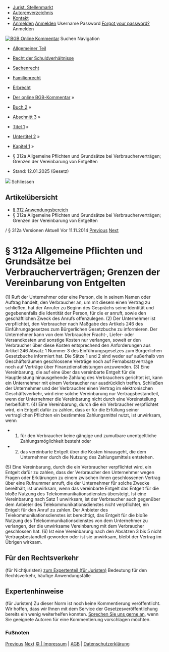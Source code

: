   * [Jurist. Stellenmarkt](https://bgb.kommentar.de/Buch-2/Abschnitt-3/Titel-1/Untertitel-2/Kapitel-1/</job-board> "Jurist. Stellenmarkt")
  * [Autorenverzeichnis](https://bgb.kommentar.de/Buch-2/Abschnitt-3/Titel-1/Untertitel-2/Kapitel-1/</Autorenverzeichnis> "Autorenverzeichnis")
  * [Kontakt](https://bgb.kommentar.de/Buch-2/Abschnitt-3/Titel-1/Untertitel-2/Kapitel-1/</Kontakt>)
  * [Anmelden](https://bgb.kommentar.de/Buch-2/Abschnitt-3/Titel-1/Untertitel-2/Kapitel-1/<#login> "show login form") [Anmelden](https://bgb.kommentar.de/Buch-2/Abschnitt-3/Titel-1/Untertitel-2/Kapitel-1/<#> "hide login form") Username Password
[Forgot your password?](https://bgb.kommentar.de/Buch-2/Abschnitt-3/Titel-1/Untertitel-2/Kapitel-1/</user/forgotpassword>) Anmelden 


[![BGB Online Kommentar](https://bgb.kommentar.de/extension/bgb/design/bgb/images/logo.png)](https://bgb.kommentar.de/Buch-2/Abschnitt-3/Titel-1/Untertitel-2/Kapitel-1/</> "BGB Online Kommentar")
Suchen
Navigation
  * [Allgemeiner Teil](https://bgb.kommentar.de/Buch-2/Abschnitt-3/Titel-1/Untertitel-2/Kapitel-1/</Buch-1>)
  * [Recht der Schuldverhältnisse](https://bgb.kommentar.de/Buch-2/Abschnitt-3/Titel-1/Untertitel-2/Kapitel-1/</Buch-2>)
  * [Sachenrecht](https://bgb.kommentar.de/Buch-2/Abschnitt-3/Titel-1/Untertitel-2/Kapitel-1/</Buch-3>)
  * [Familienrecht](https://bgb.kommentar.de/Buch-2/Abschnitt-3/Titel-1/Untertitel-2/Kapitel-1/</Buch-4>)
  * [Erbrecht](https://bgb.kommentar.de/Buch-2/Abschnitt-3/Titel-1/Untertitel-2/Kapitel-1/</Buch-5>)


  * [Der online BGB-Kommentar](https://bgb.kommentar.de/Buch-2/Abschnitt-3/Titel-1/Untertitel-2/Kapitel-1/</>) »
  * [Buch 2](https://bgb.kommentar.de/Buch-2/Abschnitt-3/Titel-1/Untertitel-2/Kapitel-1/</Buch-2>) »
  * [Abschnitt 3](https://bgb.kommentar.de/Buch-2/Abschnitt-3/Titel-1/Untertitel-2/Kapitel-1/</Buch-2/Abschnitt-3>) »
  * [Titel 1](https://bgb.kommentar.de/Buch-2/Abschnitt-3/Titel-1/Untertitel-2/Kapitel-1/</Buch-2/Abschnitt-3/Titel-1>) »
  * [Untertitel 2](https://bgb.kommentar.de/Buch-2/Abschnitt-3/Titel-1/Untertitel-2/Kapitel-1/</Buch-2/Abschnitt-3/Titel-1/Untertitel-2>) »
  * [Kapitel 1](https://bgb.kommentar.de/Buch-2/Abschnitt-3/Titel-1/Untertitel-2/Kapitel-1/</Buch-2/Abschnitt-3/Titel-1/Untertitel-2/Kapitel-1>) »
  * § 312a Allgemeine Pflichten und Grundsätze bei Verbraucherverträgen; Grenzen der Vereinbarung von Entgelten 
  * Stand: 12.01.2025 (Gesetz) 


![](https://vg01.met.vgwort.de/na/1c9909529ead4f509072c06d9081a7d5)
Schliessen 
## Artikelübersicht
  * [ § 312 Anwendungsbereich ](https://bgb.kommentar.de/Buch-2/Abschnitt-3/Titel-1/Untertitel-2/Kapitel-1/</Buch-2/Abschnitt-3/Titel-1/Untertitel-2/Kapitel-1/Anwendungsbereich>)
  * § 312a Allgemeine Pflichten und Grundsätze bei Verbraucherverträgen; Grenzen der Vereinbarung von Entgelten 


/ § 312a 
Versionen  Aktuell Vor 11.11.2014
[Previous](https://bgb.kommentar.de/Buch-2/Abschnitt-3/Titel-1/Untertitel-2/Kapitel-1/</Buch-2/Abschnitt-3/Titel-1/Untertitel-2/Kapitel-1/Anwendungsbereich> "§ 312 Anwendungsbereich") [Next](https://bgb.kommentar.de/Buch-2/Abschnitt-3/Titel-1/Untertitel-2/Kapitel-1/</Buch-2/Abschnitt-3/Titel-1/Untertitel-2/Kapitel-2/Ausserhalb-von-Geschaeftsraeumen-geschlossene-Vertraege> "§ 312b Außerhalb von Geschäftsräumen geschlossene Verträge")
# § 312a Allgemeine Pflichten und Grundsätze bei Verbraucherverträgen; Grenzen der Vereinbarung von Entgelten
(1) Ruft der Unternehmer oder eine Person, die in seinem Namen oder Auftrag handelt, den Verbraucher an, um mit diesem einen Vertrag zu schließen, hat der Anrufer zu Beginn des Gesprächs seine Identität und gegebenenfalls die Identität der Person, für die er anruft, sowie den geschäftlichen Zweck des Anrufs offenzulegen.
(2) Der Unternehmer ist verpflichtet, den Verbraucher nach Maßgabe des Artikels 246 des Einführungsgesetzes zum Bürgerlichen Gesetzbuche zu informieren. Der Unternehmer kann von dem Verbraucher Fracht-, Liefer- oder Versandkosten und sonstige Kosten nur verlangen, soweit er den Verbraucher über diese Kosten entsprechend den Anforderungen aus Artikel 246 Absatz 1 Nummer 3 des Einführungsgesetzes zum Bürgerlichen Gesetzbuche informiert hat. Die Sätze 1 und 2 sind weder auf außerhalb von Geschäftsräumen geschlossene Verträge noch auf Fernabsatzverträge noch auf Verträge über Finanzdienstleistungen anzuwenden.
(3) Eine Vereinbarung, die auf eine über das vereinbarte Entgelt für die Hauptleistung hinausgehende Zahlung des Verbrauchers gerichtet ist, kann ein Unternehmer mit einem Verbraucher nur ausdrücklich treffen. Schließen der Unternehmer und der Verbraucher einen Vertrag im elektronischen Geschäftsverkehr, wird eine solche Vereinbarung nur Vertragsbestandteil, wenn der Unternehmer die Vereinbarung nicht durch eine Voreinstellung herbeiführt.
(4) Eine Vereinbarung, durch die ein Verbraucher verpflichtet wird, ein Entgelt dafür zu zahlen, dass er für die Erfüllung seiner vertraglichen Pflichten ein bestimmtes Zahlungsmittel nutzt, ist unwirksam, wenn 
  * 1. für den Verbraucher keine gängige und zumutbare unentgeltliche Zahlungsmöglichkeit besteht oder
  * 2. das vereinbarte Entgelt über die Kosten hinausgeht, die dem Unternehmer durch die Nutzung des Zahlungsmittels entstehen.


(5) Eine Vereinbarung, durch die ein Verbraucher verpflichtet wird, ein Entgelt dafür zu zahlen, dass der Verbraucher den Unternehmer wegen Fragen oder Erklärungen zu einem zwischen ihnen geschlossenen Vertrag über eine Rufnummer anruft, die der Unternehmer für solche Zwecke bereithält, ist unwirksam, wenn das vereinbarte Entgelt das Entgelt für die bloße Nutzung des Telekommunikationsdienstes übersteigt. Ist eine Vereinbarung nach Satz 1 unwirksam, ist der Verbraucher auch gegenüber dem Anbieter des Telekommunikationsdienstes nicht verpflichtet, ein Entgelt für den Anruf zu zahlen. Der Anbieter des Telekommunikationsdienstes ist berechtigt, das Entgelt für die bloße Nutzung des Telekommunikationsdienstes von dem Unternehmer zu verlangen, der die unwirksame Vereinbarung mit dem Verbraucher geschlossen hat.
(6) Ist eine Vereinbarung nach den Absätzen 3 bis 5 nicht Vertragsbestandteil geworden oder ist sie unwirksam, bleibt der Vertrag im Übrigen wirksam.
## Für den Rechtsverkehr 
(für Nichtjuristen)
[zum Expertenteil (für Juristen)](https://bgb.kommentar.de/Buch-2/Abschnitt-3/Titel-1/Untertitel-2/Kapitel-1/<#expertenhinweise>)
Bedeutung für den Rechtsverkehr, häufige Anwendungsfälle
## Expertenhinweise
(für Juristen)
Zu dieser Norm ist noch keine Kommentierung veröffentlicht. Wir hoffen, dass wir Ihnen mit dem Service der Gesetzesveröffentlichung bereits ein wenig weiterhelfen konnten. [Sprechen Sie uns gerne an](https://bgb.kommentar.de/Buch-2/Abschnitt-3/Titel-1/Untertitel-2/Kapitel-1/</Kontakt>), wenn Sie geeignete Autoren für eine Kommentierung vorschlagen möchten. 
### Fußnoten
[Previous](https://bgb.kommentar.de/Buch-2/Abschnitt-3/Titel-1/Untertitel-2/Kapitel-1/</Buch-2/Abschnitt-3/Titel-1/Untertitel-2/Kapitel-1/Anwendungsbereich> "§ 312 Anwendungsbereich") [Next](https://bgb.kommentar.de/Buch-2/Abschnitt-3/Titel-1/Untertitel-2/Kapitel-1/</Buch-2/Abschnitt-3/Titel-1/Untertitel-2/Kapitel-2/Ausserhalb-von-Geschaeftsraeumen-geschlossene-Vertraege> "§ 312b Außerhalb von Geschäftsräumen geschlossene Verträge")
[© | Impressum](https://bgb.kommentar.de/Buch-2/Abschnitt-3/Titel-1/Untertitel-2/Kapitel-1/</Kontakt>) | [AGB](https://bgb.kommentar.de/Buch-2/Abschnitt-3/Titel-1/Untertitel-2/Kapitel-1/</AGB>) | [Datenschutzerklärung](https://bgb.kommentar.de/Buch-2/Abschnitt-3/Titel-1/Untertitel-2/Kapitel-1/</Datenschutzerklaerung-fuer-Leser>)
